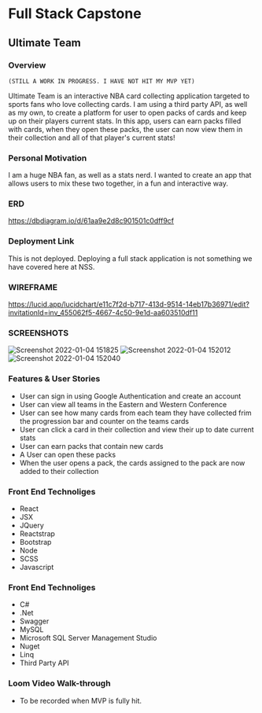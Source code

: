 # Full Stack Capstone

## Ultimate Team

### Overview
    (STILL A WORK IN PROGRESS. I HAVE NOT HIT MY MVP YET)
Ultimate Team is an interactive NBA card collecting application targeted to sports fans who love collecting cards. I am using a third party API, as well as my own, to create a platform for user to open packs of cards and keep up on their players current stats. In this app, users can earn packs filled with cards, when they open these packs, the user can now view them in their collection and all of that player's current stats! 

### Personal Motivation
I am a huge NBA fan, as well as a stats nerd. I wanted to create an app that allows users to mix these two together, in a fun and interactive way. 

### ERD
https://dbdiagram.io/d/61aa9e2d8c901501c0dff9cf

### Deployment Link
This is not deployed. Deploying a full stack application is not something we have covered here at NSS.

### WIREFRAME 
https://lucid.app/lucidchart/e11c7f2d-b717-413d-9514-14eb17b36971/edit?invitationId=inv_455062f5-4667-4c50-9e1d-aa603510df11

### SCREENSHOTS
![Screenshot 2022-01-04 151825](https://user-images.githubusercontent.com/76926244/148125521-52ec0f10-aa71-43ab-865f-b35157705363.jpg)
![Screenshot 2022-01-04 152012](https://user-images.githubusercontent.com/76926244/148125532-22c87e77-3714-4b01-963e-9faa4553ac09.jpg)
![Screenshot 2022-01-04 152040](https://user-images.githubusercontent.com/76926244/148125537-23fb05d4-77e4-49f2-b15a-087d7cc222f1.jpg)

### Features & User Stories
- User can sign in using Google Authentication and create an account
- User can view all teams in the Eastern and Western Conference
- User can see how many cards from each team they have collected frim the progression bar and counter on the teams cards
- User can click a card in their collection and view their up to date current stats
- User can earn packs that contain new cards
- A User can open these packs
- When the user opens a pack, the cards assigned to the pack are now added to their collection

### Front End Technoliges
- React
- JSX
- JQuery
- Reactstrap
- Bootstrap
- Node
- SCSS
- Javascript

### Front End Technoliges
- C#
- .Net
- Swagger
- MySQL
- Microsoft SQL Server Management Studio
- Nuget
- Linq
- Third Party API

### Loom Video Walk-through
- To be recorded when MVP is fully hit. 
